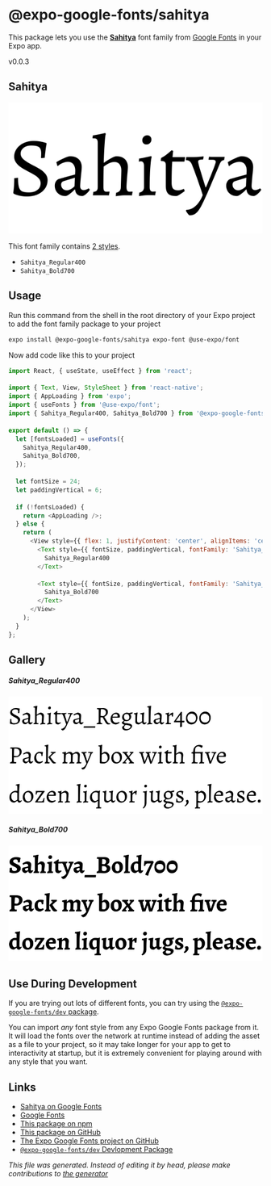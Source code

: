 # @expo-google-fonts/sahitya

This package lets you use the [**Sahitya**](https://fonts.google.com/specimen/Sahitya) font family from [Google Fonts](https://fonts.google.com/) in your Expo app.

v0.0.3

## Sahitya

![Sahitya](./font-family.png)

This font family contains [2 styles](#gallery).

- `Sahitya_Regular400`
- `Sahitya_Bold700`

## Usage

Run this command from the shell in the root directory of your Expo project to add the font family package to your project
```sh
expo install @expo-google-fonts/sahitya expo-font @use-expo/font
```

Now add code like this to your project
```js
import React, { useState, useEffect } from 'react';

import { Text, View, StyleSheet } from 'react-native';
import { AppLoading } from 'expo';
import { useFonts } from '@use-expo/font';
import { Sahitya_Regular400, Sahitya_Bold700 } from '@expo-google-fonts/sahitya';

export default () => {
  let [fontsLoaded] = useFonts({
    Sahitya_Regular400,
    Sahitya_Bold700,
  });

  let fontSize = 24;
  let paddingVertical = 6;

  if (!fontsLoaded) {
    return <AppLoading />;
  } else {
    return (
      <View style={{ flex: 1, justifyContent: 'center', alignItems: 'center' }}>
        <Text style={{ fontSize, paddingVertical, fontFamily: 'Sahitya_Regular400' }}>
          Sahitya_Regular400
        </Text>

        <Text style={{ fontSize, paddingVertical, fontFamily: 'Sahitya_Bold700' }}>
          Sahitya_Bold700
        </Text>
      </View>
    );
  }
};

```

## Gallery

##### Sahitya_Regular400
![Sahitya_Regular400](./54146b1b18bccc5173c7f1cc478fd450cfb721e1b3d40df0ebd3dcf6711c6c48.ttf.png)

##### Sahitya_Bold700
![Sahitya_Bold700](./14383134c508c525e61d88a045189d98b08191a7cadfada9c90a82eea5d88ee6.ttf.png)


## Use During Development

If you are trying out lots of different fonts, you can try using the [`@expo-google-fonts/dev` package](https://github.com/expo/google-fonts/tree/master/font-packages/dev#readme).

You can import *any* font style from any Expo Google Fonts package from it. It will load the fonts
over the network at runtime instead of adding the asset as a file to your project, so it may take longer
for your app to get to interactivity at startup, but it is extremely convenient
for playing around with any style that you want.

## Links

- [Sahitya on Google Fonts](https://fonts.google.com/specimen/Sahitya)
- [Google Fonts](https://fonts.google.com/)
- [This package on npm](https://www.npmjs.com/package/@expo-google-fonts/sahitya)
- [This package on GitHub](https://github.com/expo/google-fonts/tree/master/font-packages/sahitya)
- [The Expo Google Fonts project on GitHub](https://github.com/expo/google-fonts)
- [`@expo-google-fonts/dev` Devlopment Package](https://github.com/expo/google-fonts/tree/master/font-packages/dev)


*This file was generated. Instead of editing it by head, please make contributions to [the generator](https://github.com/expo/google-fonts/tree/master/packages/generator)*
